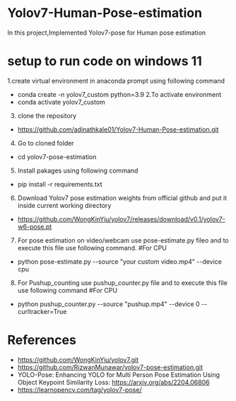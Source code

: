 # Yolov7-Human-Pose-estimation
In this project,Implemented Yolov7-pose for Human pose estimation


# setup to run code on windows 11
1.create virtual environment in anaconda prompt using following command 
  * conda create -n yolov7_custom python=3.9
2.To activate environment 
  * conda activate yolov7_custom 
3. clone the repository
  * https://github.com/adinathkale01/Yolov7-Human-Pose-estimation.git
4. Go to cloned folder
  * cd yolov7-pose-estimation
5. Install pakages using following command
  * pip install -r requirements.txt
6. Download Yolov7 pose estimation weights from official github and put it inside current working directory 
  * https://github.com/WongKinYiu/yolov7/releases/download/v0.1/yolov7-w6-pose.pt
7. For pose estimation on video/webcam use pose-estimate.py fileo and to execute this file use following command.
#For CPU
  * python pose-estimate.py --source "your custom video.mp4" --device cpu
8. For Pushup_counting use pushup_counter.py file and to execute this file use following command
#For CPU
  * python pushup_counter.py --source "pushup.mp4" --device 0 --curltracker=True
# References 
* https://github.com/WongKinYiu/yolov7.git
* https://github.com/RizwanMunawar/yolov7-pose-estimation.git
* YOLO-Pose: Enhancing YOLO for Multi Person Pose Estimation Using Object Keypoint Similarity Loss: https://arxiv.org/abs/2204.06806
* https://learnopencv.com/tag/yolov7-pose/
 

